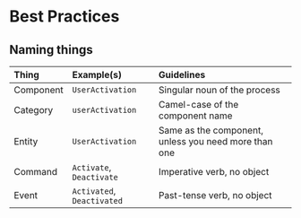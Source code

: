 # Best Practices

## Naming things

| Thing     | Example(s)                 | Guidelines                                           |
|:----------|:---------------------------|:-----------------------------------------------------|
| Component | `UserActivation`           | Singular noun of the process                         |
| Category  | `userActivation`           | Camel-case of the component name                     |
| Entity    | `UserActivation`           | Same as the component, unless you need more than one |
| Command   | `Activate`, `Deactivate`   | Imperative verb, no object                           |
| Event     | `Activated`, `Deactivated` | Past-tense verb, no object                           |
